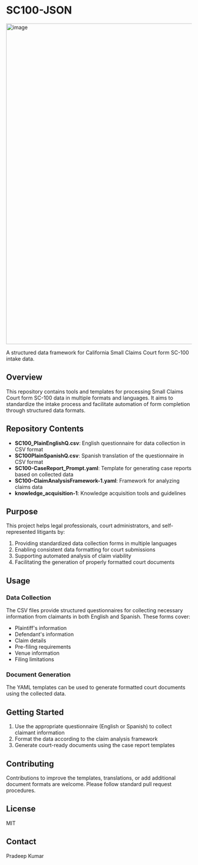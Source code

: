 # SC100-JSON
<img width="871" alt="image" src="https://github.com/user-attachments/assets/e9b7f433-565f-4a50-8d5a-cc86e58c2ec3" />

A structured data framework for California Small Claims Court form SC-100 intake data.

## Overview

This repository contains tools and templates for processing Small Claims Court form SC-100 data in multiple formats and languages. It aims to standardize the intake process and facilitate automation of form completion through structured data formats.

## Repository Contents

- **SC100_PlainEnglishQ.csv**: English questionnaire for data collection in CSV format
- **SC100PlainSpanishQ.csv**: Spanish translation of the questionnaire in CSV format
- **SC100-CaseReport_Prompt.yaml**: Template for generating case reports based on collected data
- **SC100-ClaimAnalysisFramework-1.yaml**: Framework for analyzing claims data
- **knowledge_acquisition-1**: Knowledge acquisition tools and guidelines

## Purpose

This project helps legal professionals, court administrators, and self-represented litigants by:

1. Providing standardized data collection forms in multiple languages
2. Enabling consistent data formatting for court submissions
3. Supporting automated analysis of claim viability
4. Facilitating the generation of properly formatted court documents

## Usage

### Data Collection

The CSV files provide structured questionnaires for collecting necessary information from claimants in both English and Spanish. These forms cover:

- Plaintiff's information
- Defendant's information
- Claim details
- Pre-filing requirements
- Venue information
- Filing limitations

### Document Generation

The YAML templates can be used to generate formatted court documents using the collected data.

## Getting Started

1. Use the appropriate questionnaire (English or Spanish) to collect claimant information
2. Format the data according to the claim analysis framework
3. Generate court-ready documents using the case report templates

## Contributing

Contributions to improve the templates, translations, or add additional document formats are welcome. Please follow standard pull request procedures.

## License

MIT

## Contact

Pradeep Kumar
